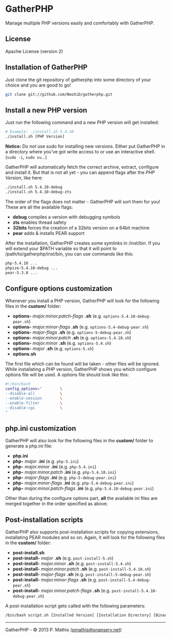 # GatherPHP #

Manage multiple PHP versions easily and comfortably with GatherPHP.

## License ##
Apache License (version 2)

## Installation of GatherPHP ##
Just clone the git repository of gatherphp into some directory of your choice and you are good to go!

```bash
git clone git://github.com/NeoXiD/gatherphp.git
```

## Install a new PHP version ##
Just run the following command and a new PHP version will get installed:

```bash
# Example: ./install.sh 5.4.10
./install.sh [PHP Version]
```

**Notice:** Do *not* use sudo for installing new versions. Either put GatherPHP in a directory where you've got write access to or use an interactive shell. (```sudo -i```, ```sudo su```...)

GatherPHP will automatically fetch the correct archive, extract, configure and install it. But that is not all yet - you can append flags after the *PHP Version*, like here:

```bash
./install.sh 5.4.10-debug
./install.sh 5.4.10-debug-zts
```

The order of the flags does not matter - GatherPHP will sort them for you! These are all the available flags:

- **debug** compiles a version with debugging symbols
- **zts** enables thread safety
- **32bits** forces the creation of a 32bits version on a 64bit machine
- **pear** adds & installs PEAR support

After the installation, GatherPHP creates some symlinks in /inst/bin. If you will extend your $PATH variable so that it will point to /path/to/gatherphp/inst/bin, you can use commands like this:

```bash
php-5.4.10 ...
phpize-5.4.10-debug ...
pear-5.3.0 ...
```

## Configure options customization ##
Whenever you install a PHP version, GatherPHP will look for the following files in the **custom/** folder:

- **options-** *major.minor.patch-flags* **.sh** (e.g. ```options-5.4.10-debug-pear.sh```)
- **options-** *major.minor-flags* **.sh** (e.g. ```options-5.4-debug-pear.sh```)
- **options-** *major-flags* **.sh** (e.g. ```options-5-debug-pear.sh```)
- **options-** *major.minor.patch* **.sh** (e.g. ```options-5.4.10.sh```)
- **options-** *major.minor* **.sh** (e.g. ```options-5.4.sh```)
- **options-** *major* **.sh** (e.g. ```options-5.sh```)
- **options.sh**

The first file which can be found will be taken - other files will be ignored. While installating a PHP version, GatherPHP shows you which configure options file will be used. A options file should look like this:

```bash
#!/bin/bash
config_options="		\
--disable-all			\
--enable-session		\
--enable-filter			\
--disable-cgi			\
"
```

## php.ini customization ##
GatherPHP will also look for the following files in the **custom/** folder to generate a php.ini file:

- **php.ini**
- **php-** *major* **.ini** (e.g. ```php-5.ini```)
- **php-** *major.minor* **.ini** (e.g. ```php-5.4.ini```)
- **php-** *major.minor.patch* **.ini** (e.g. ```php-5.4.10.ini```)
- **php-** *major-flags* **.ini** (e.g. ```php-5-debug-pear.ini```)
- **php-** *major.minor-flags* **.ini** (e.g. ```php-5.4-debug-pear.ini```)
- **php-** *major.minor.patch-flags* **.ini** (e.g. ```php-5.4.10-debug-pear.ini```)

Other than during the configure options part, **all** the available ini files are merged together in the order specified as above.

## Post-installation scripts ##
GatherPHP also supports post-installation scripts for copying extensions, installating PEAR modules and so on. Again, it will look for the following files in the **custom/** folder:

- **post-install.sh**
- **post-install-** *major* **.sh** (e.g. ```post-install-5.sh```)
- **post-install-** *major.minor* **.sh** (e.g. ```post-install-5.4.sh```)
- **post-install-** *major.minor.patch* **.sh** (e.g. ```post-install-5.4.10.sh```)
- **post-install-** *major-flags* **.sh** (e.g. ```post-install-5-debug-pear.sh```)
- **post-install-** *major.minor-flags* **.sh** (e.g. ```post-install-5.4-debug-pear.sh```)
- **post-install-** *major.minor.patch-flags* **.sh** (e.g. ```post-install-5.4.10-debug-pear.sh```)

A post-installation script gets called with the following parameters:

```bash
/bin/bash script.sh [Installed Version] [Installation Directory] [Binary Directory]
```

- - -
GatherPHP - © 2013 P. Mathis (pmathis@snapserv.net)
